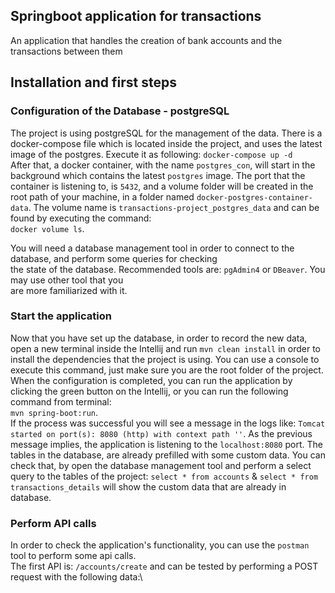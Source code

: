 ## Springboot application for transactions
An application that handles the creation of bank accounts and the transactions between them

## Installation and first steps

### Configuration of the Database - postgreSQL 
The project is using postgreSQL for the management of the data. There is a docker-compose file which is located
inside the project, and uses the latest image of the postgres.
Execute it as following: `docker-compose up -d`\
After that, a docker container, with the name `postgres_con`, will start in the background which
contains the latest `postgres` image. The port that the container is listening to, is `5432`, and a
volume folder will be created in the root path of your machine, in a folder named `docker-postgres-container-data`.
The volume name is `transactions-project_postgres_data` and can be found by executing the command:\
`docker volume ls`.

You will need a database management tool in order to connect to the database, and perform some queries for checking\
the state of the database. Recommended tools are: `pgAdmin4` or `DBeaver`. You may use other tool that you\
are more familiarized with it.

### Start the application 
Now that you have set up the database, in order to record the new data, open a new terminal inside the Intellij
and run `mvn clean install` in order to install the dependencies that the project is using. You can use a console
to execute this command, just make sure you are the root folder of the project. When the configuration is completed,
you can run the application by clicking the green button on the Intellij, or you can run the following command from terminal:\
`mvn spring-boot:run`.\
If the process was successful you will see a message in the logs like: `Tomcat started on port(s): 8080 (http) with context path ''`.
As the previous message implies, the application is listening to the `localhost:8080` port.
The tables in the database, are already prefilled with some custom data. You can check that, by open the database management tool
and perform a select query to the tables of the project:
`select * from accounts` & `select * from transactions_details` will show the custom data that are already in database.


### Perform API calls
In order to check the application's functionality, you can use the `postman` tool to perform some api calls.\
The first API is: `/accounts/create` and can be tested by performing a POST request with the following data:\

